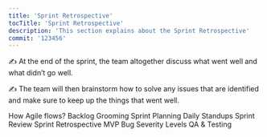 ```yaml
---
title: 'Sprint Retrospective'
tocTitle: 'Sprint Retrospective'
description: 'This section explains about the Sprint Retrospective'
commit: '123456'
---
```


✍️ At the end of the sprint, the team altogether discuss what went well and what didn’t go well.

✍️ The team will then brainstorm how to solve any issues that are identified and make sure to keep up the things that went well.

<!-- ## Sub Heading

✍️Coming soon: Please watch this space for more updates from our team. Thanks for the patience! -->

<!--
![default and pinned tasks](/placeholders/banner.png)

```javascript
code or syntax
```

<div class="aside">
<a href=""><b>Links</b></a>
</div>
-->

How Agile flows?
Backlog Grooming
Sprint Planning
Daily Standups
Sprint Review
Sprint Retrospective
MVP
Bug Severity Levels
QA & Testing
